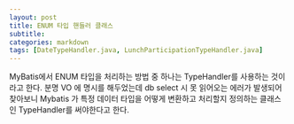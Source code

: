 ```yaml
---
layout: post
title: ENUM 타입 핸들러 클래스
subtitle: 
categories: markdown
tags: [DateTypeHandler.java, LunchParticipationTypeHandler.java]
---
```


MyBatis에서 ENUM 타입을 처리하는 방법 중 하나는 TypeHandler를 사용하는 것이라고 한다.
분명 VO 에 명시를 해두었는데 db select 시 못 읽어오는 에러가 발생되어 찾아보니
Mybatis 가 특정 데이터 타입을 어떻게 변환하고 처리할지 정의하는 클래스인 TypeHandler를 써야한다고 한다.
